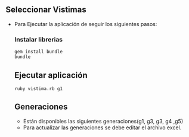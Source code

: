 ## Seleccionar Vistimas

- Para Ejecutar la aplicación de seguir los siguientes pasos:

  ### Instalar librerias
  ```
  gem install bundle
  bundle
  ```

  ## Ejecutar aplicación
  ```
  ruby vistima.rb g1
  ```

  ## Generaciones
  - Están disponibles las siguientes generaciones(g1, g3, g3, g4 ,g5)
  - Para actualizar las generaciones se debe editar el archivo excel.
